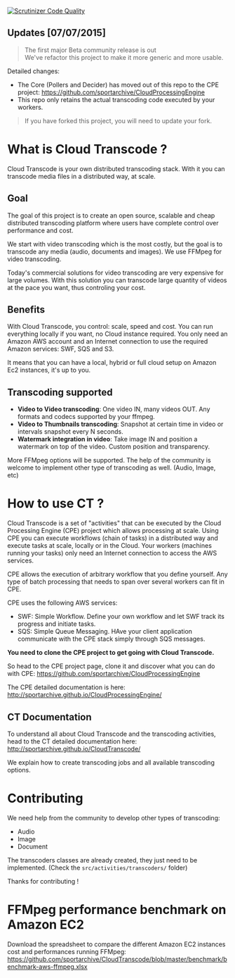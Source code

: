 [![Scrutinizer Code Quality](https://scrutinizer-ci.com/g/sportarchive/CloudTranscode/badges/quality-score.png?b=master)](https://scrutinizer-ci.com/g/sportarchive/CloudTranscode/?branch=master)

## Updates [07/07/2015]
> The first major Beta community release is out<br>
> We've refactor this project to make it more generic and more usable.

Detailed changes:
   - The Core (Pollers and Decider) has moved out of this repo to the CPE project: https://github.com/sportarchive/CloudProcessingEngine
   - This repo only retains the actual transcoding code executed by your workers.

> If you have forked this project, you will need to update your fork.

# What is Cloud Transcode ?
Cloud Transcode is your own distributed transcoding stack. With it you can transcode media files in a distributed way, at scale.

## Goal
The goal of this project is to create an open source, scalable and cheap distributed transcoding platform where users have complete control over
performance and cost. 

We start with video transcoding which is the most costly, but the goal is to transcode any media (audio, documents and images). We use FFMpeg for video transcoding.

Today's commercial solutions for video transcoding are very expensive for large volumes. With this solution you can transcode large quantity of videos at the pace you want, thus controling your cost. 

## Benefits
With Cloud Transcode, you control: scale, speed and cost. You can run everything locally if you want, no Cloud instance required. You only need an Amazon AWS account and an Internet connection to use the required Amazon services: SWF, SQS and S3. 

It means that you can have a local, hybrid or full cloud setup on Amazon Ec2 instances, it's up to you.

## Transcoding supported

   - **Video to Video transcoding**: One video IN, many videos OUT. Any formats and codecs supported by your ffmpeg.
   - **Video to Thumbnails transcoding**: Snapshot at certain time in video or intervals snapshot every N seconds.
   - **Watermark integration in video**: Take image IN and position a watermark on top of the video. Custom position and transparency.

More FFMpeg options will be supported. The help of the community is welcome to implement other type of transcoding as well. (Audio, Image, etc)

# How to use CT ?

Cloud Transcode is a set of "activities" that can be executed by the Cloud Processing Engine (CPE) project which allows processing at scale. Using CPE you can execute workflows (chain of tasks) in a distributed way and execute tasks at scale, locally or in the Cloud. Your workers (machines running your tasks) only need an Internet connection to access the AWS services.

CPE allows the execution of arbitrary workflow that you define yourself. Any type of batch processing that needs to span over several workers can fit in CPE. 

CPE uses the following AWS services:

   - SWF: Simple Workflow. Define your own workflow and let SWF track its progress and initiate tasks.
   - SQS: Simple Queue Messaging. HAve your client application communicate with the CPE stack simply through SQS messages.

**You need to clone the CPE project to get going with Cloud Transcode.**

So head to the CPE project page, clone it and discover what you can do with CPE: https://github.com/sportarchive/CloudProcessingEngine

The CPE detailed documentation is here: http://sportarchive.github.io/CloudProcessingEngine/

## CT Documentation

To understand all about Cloud Transcode and the transcoding activities,
head to the CT detailed documentation here: http://sportarchive.github.io/CloudTranscode/

We explain how to create transcoding jobs and all available transcoding options.

# Contributing

We need help from the community to develop other types of transcoding:

   - Audio
   - Image
   - Document

The transcoders classes are already created, they just need to be implemented. (Check the `src/activities/transcoders/` folder)

Thanks for contributing !

# FFMpeg performance benchmark on Amazon EC2

Download the spreadsheet to compare the different Amazon EC2 instances cost and performances running FFMpeg:
https://github.com/sportarchive/CloudTranscode/blob/master/benchmark/benchmark-aws-ffmpeg.xlsx

